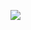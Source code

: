 <a href="https://gitpod.io/#https://github.com/Sylack-lab/Watson/"><img src="https://gitpod.io/button/open-in-gitpod.svg"></a>
